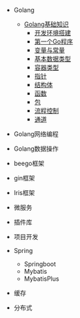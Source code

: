 * Golang

  * [Golang基础知识](/Golang/basic/GolangBasic.md)
    * [开发环境搭建](/Golang/basic/Development-environment-setup.md)
    * [第一个Go程序](/Golang/basic/The-first-Go-program.md)
    * [变量与常量](/Golang/basic/Variables-and-constants.md)
    * [基本数据类型](/Golang/basic/Primitive-data-types.md)
    * [容器类型](/Golang/basic/Container-type.md)
    * [指针](/Golang/basic/Pointer.md)
    * [结构体](/Golang/basic/Structs.md)
    * [函数](/Golang/basic/Func.md)
    * [包](/Golang/basic/Package.md)
    * [流程控制](/Golang/basic/Process-control.md)
    * [通道](/Golang/basic/Channel.md)
  
* Golang网络编程

* Golang数据操作
* beego框架
* gin框架
* Iris框架
* 微服务
* 插件库
* 项目开发

* Spring
  * Springboot
  * Mybatis
  * MybatisPlus
* 缓存
* 分布式